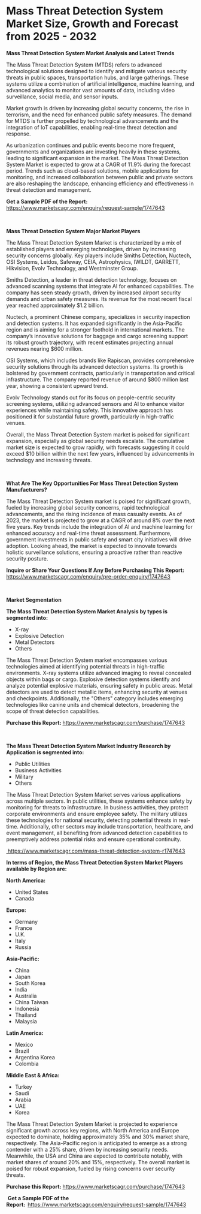 <p><h1>Mass Threat Detection System Market Size, Growth and Forecast from 2025 - 2032</h1></p><p><strong>Mass Threat Detection System Market Analysis and Latest Trends</strong></p>
<p><p>The Mass Threat Detection System (MTDS) refers to advanced technological solutions designed to identify and mitigate various security threats in public spaces, transportation hubs, and large gatherings. These systems utilize a combination of artificial intelligence, machine learning, and advanced analytics to monitor vast amounts of data, including video surveillance, social media, and sensor inputs. </p><p>Market growth is driven by increasing global security concerns, the rise in terrorism, and the need for enhanced public safety measures. The demand for MTDS is further propelled by technological advancements and the integration of IoT capabilities, enabling real-time threat detection and response. </p><p>As urbanization continues and public events become more frequent, governments and organizations are investing heavily in these systems, leading to significant expansion in the market. The Mass Threat Detection System Market is expected to grow at a CAGR of 11.9% during the forecast period. Trends such as cloud-based solutions, mobile applications for monitoring, and increased collaboration between public and private sectors are also reshaping the landscape, enhancing efficiency and effectiveness in threat detection and management.</p></p>
<p><strong>Get a Sample PDF of the Report:&nbsp;</strong> <a href="https://www.marketscagr.com/enquiry/request-sample/1747643?utm_campaign=3442&utm_medium=2&utm_source=Github&utm_content=ia&utm_term=12042025&utm_id=mass-threat-detection-system">https://www.marketscagr.com/enquiry/request-sample/1747643</a></p>
<p>&nbsp;</p>
<p><strong>Mass Threat Detection System Major Market Players</strong></p>
<p><p>The Mass Threat Detection System Market is characterized by a mix of established players and emerging technologies, driven by increasing security concerns globally. Key players include Smiths Detection, Nuctech, OSI Systems, Leidos, Safeway, CEIA, Astrophysics, IWILDT, GARRETT, Hikvision, Evolv Technology, and Westminster Group.</p><p>Smiths Detection, a leader in threat detection technology, focuses on advanced scanning systems that integrate AI for enhanced capabilities. The company has seen steady growth, driven by increased airport security demands and urban safety measures. Its revenue for the most recent fiscal year reached approximately $1.2 billion.</p><p>Nuctech, a prominent Chinese company, specializes in security inspection and detection systems. It has expanded significantly in the Asia-Pacific region and is aiming for a stronger foothold in international markets. The company’s innovative solutions for baggage and cargo screening support its robust growth trajectory, with recent estimates projecting annual revenues nearing $600 million.</p><p>OSI Systems, which includes brands like Rapiscan, provides comprehensive security solutions through its advanced detection systems. Its growth is bolstered by government contracts, particularly in transportation and critical infrastructure. The company reported revenue of around $800 million last year, showing a consistent upward trend.</p><p>Evolv Technology stands out for its focus on people-centric security screening systems, utilizing advanced sensors and AI to enhance visitor experiences while maintaining safety. This innovative approach has positioned it for substantial future growth, particularly in high-traffic venues.</p><p>Overall, the Mass Threat Detection System market is poised for significant expansion, especially as global security needs escalate. The cumulative market size is expected to grow rapidly, with forecasts suggesting it could exceed $10 billion within the next few years, influenced by advancements in technology and increasing threats.</p></p>
<p>&nbsp;</p>
<p><strong>What Are The Key Opportunities For Mass Threat Detection System Manufacturers?</strong></p>
<p><p>The Mass Threat Detection System market is poised for significant growth, fueled by increasing global security concerns, rapid technological advancements, and the rising incidence of mass casualty events. As of 2023, the market is projected to grow at a CAGR of around 8% over the next five years. Key trends include the integration of AI and machine learning for enhanced accuracy and real-time threat assessment. Furthermore, government investments in public safety and smart city initiatives will drive adoption. Looking ahead, the market is expected to innovate towards holistic surveillance solutions, ensuring a proactive rather than reactive security posture.</p></p>
<p><strong>Inquire or Share Your Questions If Any Before Purchasing This Report:</strong> <a href="https://www.marketscagr.com/enquiry/pre-order-enquiry/1747643?utm_campaign=3442&utm_medium=2&utm_source=Github&utm_content=ia&utm_term=12042025&utm_id=mass-threat-detection-system">https://www.marketscagr.com/enquiry/pre-order-enquiry/1747643</a></p>
<p>&nbsp;</p>
<p><strong>Market Segmentation</strong></p>
<p><strong>The Mass Threat Detection System Market Analysis by types is segmented into:</strong></p>
<p><ul><li>X-ray</li><li>Explosive Detection</li><li>Metal Detectors</li><li>Others</li></ul></p>
<p><p>The Mass Threat Detection System market encompasses various technologies aimed at identifying potential threats in high-traffic environments. X-ray systems utilize advanced imaging to reveal concealed objects within bags or cargo. Explosive detection systems identify and analyze potential explosive materials, ensuring safety in public areas. Metal detectors are used to detect metallic items, enhancing security at venues and checkpoints. Additionally, the "Others" category includes emerging technologies like canine units and chemical detectors, broadening the scope of threat detection capabilities.</p></p>
<p><strong>Purchase this Report:&nbsp;</strong><a href="https://www.marketscagr.com/purchase/1747643?utm_campaign=3442&utm_medium=2&utm_source=Github&utm_content=ia&utm_term=12042025&utm_id=mass-threat-detection-system">https://www.marketscagr.com/purchase/1747643</a></p>
<p>&nbsp;</p>
<p><strong>The Mass Threat Detection System Market Industry Research by Application is segmented into:</strong></p>
<p><ul><li>Public Utilities</li><li>Business Activities</li><li>Military</li><li>Others</li></ul></p>
<p><p>The Mass Threat Detection System Market serves various applications across multiple sectors. In public utilities, these systems enhance safety by monitoring for threats to infrastructure. In business activities, they protect corporate environments and ensure employee safety. The military utilizes these technologies for national security, detecting potential threats in real-time. Additionally, other sectors may include transportation, healthcare, and event management, all benefiting from advanced detection capabilities to preemptively address potential risks and ensure operational continuity.</p></p>
<p><a href="https://www.marketscagr.com/mass-threat-detection-system-r1747643?utm_campaign=3442&utm_medium=2&utm_source=Github&utm_content=ia&utm_term=12042025&utm_id=mass-threat-detection-system">&nbsp;https://www.marketscagr.com/mass-threat-detection-system-r1747643</a></p>
<p><strong>In terms of Region, the Mass Threat Detection System Market Players available by Region are:</strong></p>
<p>
    <p> <strong> North America: </strong>
        <ul>
            <li>United States</li>
            <li>Canada</li>
        </ul>
        </p> 
    <p> <strong> Europe: </strong>
        <ul>
            <li>Germany</li>
            <li>France</li>
            <li>U.K.</li>
            <li>Italy</li>
            <li>Russia</li>
        </ul>
        </p> 
    <p> <strong> Asia-Pacific: </strong>
        <ul>
            <li>China</li>
            <li>Japan</li>
            <li>South Korea</li>
            <li>India</li>
            <li>Australia</li>
            <li>China Taiwan</li>
            <li>Indonesia</li>
            <li>Thailand</li>
            <li>Malaysia</li>
        </ul>
        </p> 
    <p> <strong> Latin America: </strong>
        <ul>
            <li>Mexico</li>
            <li>Brazil</li>
            <li>Argentina Korea</li>
            <li>Colombia</li>
        </ul>
        </p> 
    <p> <strong> Middle East & Africa: </strong>
        <ul>
            <li>Turkey</li>
            <li>Saudi</li>
            <li>Arabia</li>
            <li>UAE</li>
            <li>Korea</li>
        </ul>
    </p>
    </p>
<p><p>The Mass Threat Detection System Market is projected to experience significant growth across key regions, with North America and Europe expected to dominate, holding approximately 35% and 30% market share, respectively. The Asia-Pacific region is anticipated to emerge as a strong contender with a 25% share, driven by increasing security needs. Meanwhile, the USA and China are expected to contribute notably, with market shares of around 20% and 15%, respectively. The overall market is poised for robust expansion, fueled by rising concerns over security threats.</p></p>
<p><strong>Purchase this Report: </strong><a href="https://www.marketscagr.com/purchase/1747643?utm_campaign=3442&utm_medium=2&utm_source=Github&utm_content=ia&utm_term=12042025&utm_id=mass-threat-detection-system">https://www.marketscagr.com/purchase/1747643</a></p>
<p>&nbsp;<strong>Get a Sample PDF of the Report:&nbsp;&nbsp;</strong><a href="https://www.marketscagr.com/enquiry/request-sample/1747643?utm_campaign=3442&utm_medium=2&utm_source=Github&utm_content=ia&utm_term=12042025&utm_id=mass-threat-detection-system">https://www.marketscagr.com/enquiry/request-sample/1747643</a></p>
<p><strong></strong></p>
<p><p></p><p></p><p></p></p>